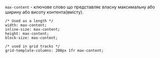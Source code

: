 ```max-content``` - ключове слово що представляє власну максимальну або ширину або висоту контента(вмісту).   
```
/* Used as a length */
width: max-content;
inline-size: max-content;
height: max-content;
block-size: max-content;

/* used in grid tracks */
grid-template-columns: 200px 1fr max-content;
```
